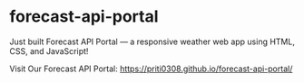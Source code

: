 # forecast-api-portal
 Just built Forecast API Portal — a responsive weather web app using HTML, CSS, and JavaScript!

 Visit Our Forecast API Portal: https://priti0308.github.io/forecast-api-portal/ 
